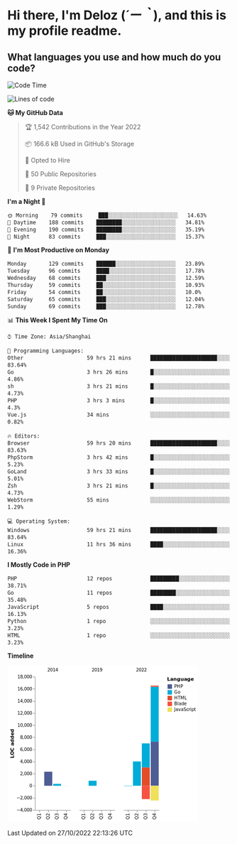 # **Hi there, I'm Deloz (*´ー｀*), and this is my profile readme.**
<!--  [![Profile views](https://gpvc.arturio.dev/dank-del)](https://github.com/dank-del) -->
## **What languages you use and how much do you code?**

<!--START_SECTION:waka-->
![Code Time](http://img.shields.io/badge/Code%20Time-148%20hrs%2056%20mins-blue)

![Lines of code](https://img.shields.io/badge/From%20Hello%20World%20I%27ve%20Written-26%20Thousand%20lines%20of%20code-blue)

**🐱 My GitHub Data** 

> 🏆 1,542 Contributions in the Year 2022
 > 
> 📦 166.6 kB Used in GitHub's Storage 
 > 
> 💼 Opted to Hire
 > 
> 📜 50 Public Repositories 
 > 
> 🔑 9 Private Repositories  
 > 
**I'm a Night 🦉** 

```text
🌞 Morning    79 commits     ███░░░░░░░░░░░░░░░░░░░░░░   14.63% 
🌆 Daytime    188 commits    ████████░░░░░░░░░░░░░░░░░   34.81% 
🌃 Evening    190 commits    ████████░░░░░░░░░░░░░░░░░   35.19% 
🌙 Night      83 commits     ███░░░░░░░░░░░░░░░░░░░░░░   15.37%

```
📅 **I'm Most Productive on Monday** 

```text
Monday       129 commits    ██████░░░░░░░░░░░░░░░░░░░   23.89% 
Tuesday      96 commits     ████░░░░░░░░░░░░░░░░░░░░░   17.78% 
Wednesday    68 commits     ███░░░░░░░░░░░░░░░░░░░░░░   12.59% 
Thursday     59 commits     ██░░░░░░░░░░░░░░░░░░░░░░░   10.93% 
Friday       54 commits     ██░░░░░░░░░░░░░░░░░░░░░░░   10.0% 
Saturday     65 commits     ███░░░░░░░░░░░░░░░░░░░░░░   12.04% 
Sunday       69 commits     ███░░░░░░░░░░░░░░░░░░░░░░   12.78%

```


📊 **This Week I Spent My Time On** 

```text
⌚︎ Time Zone: Asia/Shanghai

💬 Programming Languages: 
Other                    59 hrs 21 mins      █████████████████████░░░░   83.64% 
Go                       3 hrs 26 mins       █░░░░░░░░░░░░░░░░░░░░░░░░   4.86% 
sh                       3 hrs 21 mins       █░░░░░░░░░░░░░░░░░░░░░░░░   4.73% 
PHP                      3 hrs 3 mins        █░░░░░░░░░░░░░░░░░░░░░░░░   4.3% 
Vue.js                   34 mins             ░░░░░░░░░░░░░░░░░░░░░░░░░   0.82%

🔥 Editors: 
Browser                  59 hrs 20 mins      █████████████████████░░░░   83.63% 
PhpStorm                 3 hrs 42 mins       █░░░░░░░░░░░░░░░░░░░░░░░░   5.23% 
GoLand                   3 hrs 33 mins       █░░░░░░░░░░░░░░░░░░░░░░░░   5.01% 
Zsh                      3 hrs 21 mins       █░░░░░░░░░░░░░░░░░░░░░░░░   4.73% 
WebStorm                 55 mins             ░░░░░░░░░░░░░░░░░░░░░░░░░   1.29%

💻 Operating System: 
Windows                  59 hrs 21 mins      █████████████████████░░░░   83.64% 
Linux                    11 hrs 36 mins      ████░░░░░░░░░░░░░░░░░░░░░   16.36%

```

**I Mostly Code in PHP** 

```text
PHP                      12 repos            █████████░░░░░░░░░░░░░░░░   38.71% 
Go                       11 repos            ████████░░░░░░░░░░░░░░░░░   35.48% 
JavaScript               5 repos             ████░░░░░░░░░░░░░░░░░░░░░   16.13% 
Python                   1 repo              ░░░░░░░░░░░░░░░░░░░░░░░░░   3.23% 
HTML                     1 repo              ░░░░░░░░░░░░░░░░░░░░░░░░░   3.23%

```


**Timeline**

![Chart not found](https://raw.githubusercontent.com/deloz/deloz/main/charts/bar_graph.png) 


 Last Updated on 27/10/2022 22:13:26 UTC
<!--END_SECTION:waka-->
